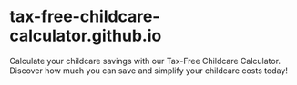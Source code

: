 # tax-free-childcare-calculator.github.io
Calculate your childcare savings with our Tax-Free Childcare Calculator. Discover how much you can save and simplify your childcare costs today!
